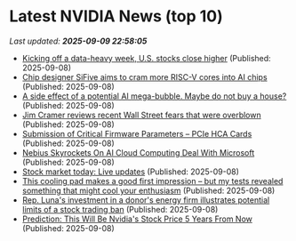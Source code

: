 # Latest NVIDIA News (top 10)
_Last updated: **2025-09-09 22:58:05**_

- [Kicking off a data-heavy week, U.S. stocks close higher](https://www.thestar.com.my/news/world/2025/09/09/kicking-off-a-data-heavy-week-us-stocks-close-higher) (Published: 2025-09-08)
- [Chip designer SiFive aims to cram more RISC-V cores into AI chips](https://www.theregister.com/2025/09/08/sifive_ai_cpu_cores/) (Published: 2025-09-08)
- [A side effect of a potential AI mega-bubble. Maybe do not buy a house?](https://www.positech.co.uk/cliffsblog/2025/09/08/a-side-effect-of-a-potential-ai-mega-bubble-maybe-do-not-buy-a-house/) (Published: 2025-09-08)
- [Jim Cramer reviews recent Wall Street fears that were overblown](https://www.cnbc.com/2025/09/08/jim-cramer-reviews-recent-wall-street-fears-that-were-overblown.html) (Published: 2025-09-08)
- [Submission of Critical Firmware Parameters – PCIe HCA Cards](https://seclists.org/fulldisclosure/2025/Sep/34) (Published: 2025-09-08)
- [Nebius Skyrockets On AI Cloud Computing Deal With Microsoft](https://biztoc.com/x/27306e7081384005) (Published: 2025-09-08)
- [Stock market today: Live updates](https://www.cnbc.com/2025/09/08/stock-market-today-live-updates.html) (Published: 2025-09-08)
- [This cooling pad makes a good first impression – but my tests revealed something that might cool your enthusiasm](https://www.techradar.com/computing/aimiuzi-f2-plus-laptop-cooling-pad-review) (Published: 2025-09-08)
- [Rep. Luna's investment in a donor's energy firm illustrates potential limits of a stock trading ban](https://www.nbcnews.com/politics/congress/anna-paulina-luna-investment-energy-firm-stock-trading-ban-rcna229289) (Published: 2025-09-08)
- [Prediction: This Will Be Nvidia's Stock Price 5 Years From Now](https://biztoc.com/x/75129f9a0941420a) (Published: 2025-09-08)
